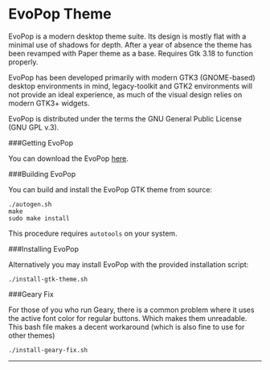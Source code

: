 EvoPop Theme
===========

EvoPop is a modern desktop theme suite. Its design is mostly flat with a minimal use of shadows for depth.
After a year of absence the theme has been revamped with Paper theme as a base.
Requires Gtk 3.18 to function properly.

EvoPop has been developed primarily with modern GTK3 (GNOME-based) desktop environments in mind, legacy-toolkit and GTK2 environments will not provide an ideal experience, as much of the visual design relies on modern GTK3+ widgets.

EvoPop is distributed under the terms the GNU General Public License (GNU GPL v.3).

###Getting EvoPop

You can download the EvoPop [here](https://github.com/solus-cold-storage/evopop-gtk-theme).

###Building EvoPop

You can build and install the EvoPop GTK theme from source:

    ./autogen.sh
    make
    sudo make install

This procedure requires ```autotools``` on your system.

###Installing EvoPop

Alternatively you may install EvoPop with the provided installation script:

    ./install-gtk-theme.sh

###Geary Fix

For those of you who run Geary, there is a common problem where it uses the active font color for regular buttons. Which makes them unreadable.
This bash file makes a decent workaround (which is also fine to use for other themes)

    ./install-geary-fix.sh

-----------
